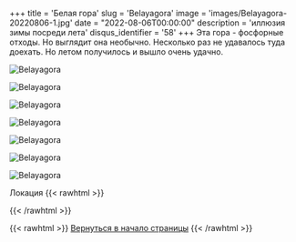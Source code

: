 +++
title = 'Белая гора'
slug = 'Belayagora'
image = 'images/Belayagora-20220806-1.jpg'
date = "2022-08-06T00:00:00"
description = 'иллюзия зимы посреди лета'
disqus_identifier = '58'
+++
Эта гора - фосфорные отходы.
Но выглядит она необычно.
Несколько раз не удавалось туда доехать.
Но летом получилось и вышло очень удачно.

![Belayagora](/images/Belayagora-20220806-2.jpg)

![Belayagora](/images/Belayagora-20220806-3.jpg)

![Belayagora](/images/Belayagora-20220806-4.jpg)

![Belayagora](/images/Belayagora-20220806-6.jpg)

![Belayagora](/images/Belayagora-20220806-7.jpg)

![Belayagora](/images/Belayagora-20220806-8.jpg)

![Belayagora](/images/Belayagora-20220806-9.jpg)

Локация
{{< rawhtml >}}
<script type="text/javascript" charset="utf-8" async src="https://api-maps.yandex.ru/services/constructor/1.0/js/?um=constructor%3A988b63c3351fc2867f6dbd30461122a7cd7b18403d62971a11db68ccd6eea840&amp;width=500&amp;height=400&amp;lang=ru_RU&amp;scroll=true"></script>
{{< /rawhtml >}}

{{< rawhtml >}}
<a href="#">Вернуться в начало страницы</a>
{{< /rawhtml >}}
